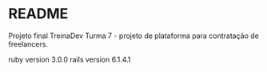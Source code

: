 # README

Projeto final TreinaDev Turma 7 - projeto de plataforma para contratação de freelancers.

ruby version 3.0.0
rails version 6.1.4.1